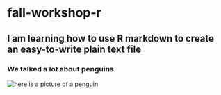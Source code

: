 # fall-workshop-r
## I am learning how to use R markdown to create an **easy-to-write** plain text file
### We talked a lot about penguins
![here is a picture of a penguin](https://www.cabq.gov/artsculture/biopark/images/penguin-cool-facts_penguin-group.jpg)
